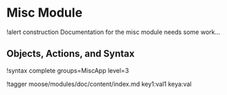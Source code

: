 # Misc Module

!alert construction
Documentation for the misc module needs some work...

## Objects, Actions, and Syntax

!syntax complete groups=MiscApp level=3

!tagger moose/modules/doc/content/index.md key1:val1 keya:val
